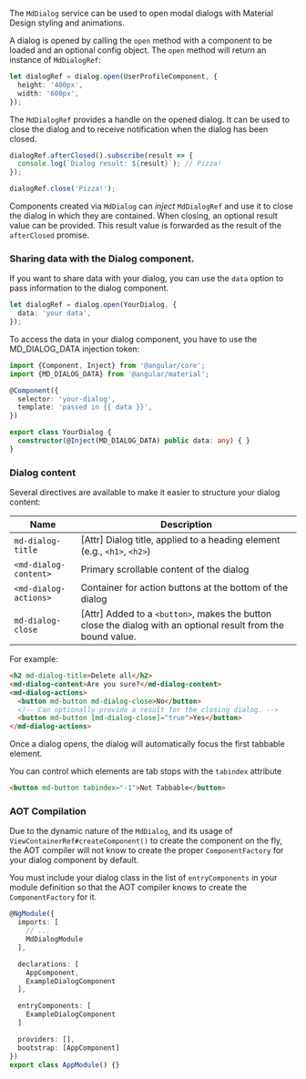 The `MdDialog` service can be used to open modal dialogs with Material Design styling and 
animations.

<!-- example(dialog-overview) -->

A dialog is opened by calling the `open` method with a component to be loaded and an optional 
config object. The `open` method will return an instance of `MdDialogRef`:

```ts
let dialogRef = dialog.open(UserProfileComponent, {
  height: '400px',
  width: '600px',
});
```

The `MdDialogRef` provides a handle on the opened dialog. It can be used to close the dialog and to
receive notification when the dialog has been closed.

```ts
dialogRef.afterClosed().subscribe(result => {
  console.log(`Dialog result: ${result}`); // Pizza!
});

dialogRef.close('Pizza!');

```

Components created via `MdDialog` can _inject_ `MdDialogRef` and use it to close the dialog
in which they are contained. When closing, an optional result value can be provided. This result
value is forwarded as the result of the `afterClosed` promise. 

### Sharing data with the Dialog component.
If you want to share data with your dialog, you can use the `data` option to pass information to the dialog component.

```ts
let dialogRef = dialog.open(YourDialog, {
  data: 'your data',
});
```

To access the data in your dialog component, you have to use the MD_DIALOG_DATA injection token:
```ts
import {Component, Inject} from '@angular/core';
import {MD_DIALOG_DATA} from '@angular/material';

@Component({
  selector: 'your-dialog',
  template: 'passed in {{ data }}',
})

export class YourDialog {
  constructor(@Inject(MD_DIALOG_DATA) public data: any) { }
}
```

### Dialog content
Several directives are available to make it easier to structure your dialog content:

| Name                  | Description                                                                                                   |
|-----------------------|---------------------------------------------------------------------------------------------------------------|
| `md-dialog-title`     | \[Attr] Dialog title, applied to a heading element (e.g., `<h1>`, `<h2>`)                                     |
| `<md-dialog-content>` | Primary scrollable content of the dialog                                                                      |
| `<md-dialog-actions>` | Container for action buttons at the bottom of the dialog                                                      |
| `md-dialog-close`     | \[Attr] Added to a `<button>`, makes the button close the dialog with an optional result from the bound value.|

For example:
```html
<h2 md-dialog-title>Delete all</h2>
<md-dialog-content>Are you sure?</md-dialog-content>
<md-dialog-actions>
  <button md-button md-dialog-close>No</button>
  <!-- Can optionally provide a result for the closing dialog. -->
  <button md-button [md-dialog-close]="true">Yes</button>
</md-dialog-actions>
```

Once a dialog opens, the dialog will automatically focus the first tabbable element.

You can control which elements are tab stops with the `tabindex` attribute

```html
<button md-button tabindex="-1">Not Tabbable</button>
```

### AOT Compilation

Due to the dynamic nature of the `MdDialog`, and its usage of `ViewContainerRef#createComponent()`
to create the component on the fly, the AOT compiler will not know to create the proper
`ComponentFactory` for your dialog component by default.

You must include your dialog class in the list of `entryComponents` in your module definition so
that the AOT compiler knows to create the `ComponentFactory` for it.

```ts
@NgModule({
  imports: [
    // ...
    MdDialogModule
  ],

  declarations: [
    AppComponent,
    ExampleDialogComponent
  ],

  entryComponents: [
    ExampleDialogComponent
  ]

  providers: [],
  bootstrap: [AppComponent]
})
export class AppModule() {}
```
